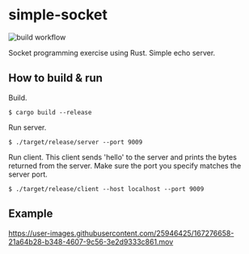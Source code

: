 # simple-socket

![build workflow](https://github.com/lockhart9/simple-socket/actions/workflows/rust.yml/badge.svg)

Socket programming exercise using Rust.
Simple echo server.


## How to build & run

Build.

```
$ cargo build --release
```

Run server.

```
$ ./target/release/server --port 9009
```

Run client. This client sends 'hello' to the server and prints the bytes returned from the server.
Make sure the port you specify matches the server port.

```
$ ./target/release/client --host localhost --port 9009
```

## Example

https://user-images.githubusercontent.com/25946425/167276658-21a64b28-b348-4607-9c56-3e2d9333c861.mov


